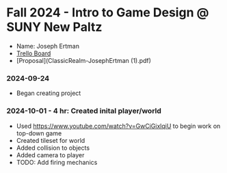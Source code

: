 # Fall 2024 - Intro to Game Design @ SUNY New Paltz
* Name: Joseph Ertman
* [Trello Board]([https://trello.com/b/4XXSTzDK/new-paltz-game-design-final-project-template](https://trello.com/b/md1SCMwB/classic-realm-cps293-01))
* [Proposal](ClassicRealm-JosephErtman (1).pdf)

### 2024-09-24
* Began creating project

### 2024-10-01 - 4 hr: Created inital player/world
* Used https://www.youtube.com/watch?v=GwCiGixlqiU to begin work on top-down game
* Created tileset for world
* Added collision to objects
* Added camera to player
* TODO: Add firing mechanics

